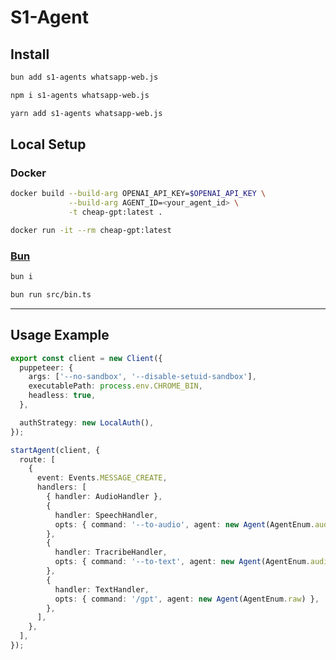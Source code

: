 # S1-Agent

## Install

```bash
bun add s1-agents whatsapp-web.js
```

```bash
npm i s1-agents whatsapp-web.js
```

```bash
yarn add s1-agents whatsapp-web.js
```

## Local Setup

### Docker

```bash
docker build --build-arg OPENAI_API_KEY=$OPENAI_API_KEY \
             --build-arg AGENT_ID=<your_agent_id> \
             -t cheap-gpt:latest .
```

```bash
docker run -it --rm cheap-gpt:latest
```

### [Bun](https://bun.sh)

```bash
bun i
```

```bash
bun run src/bin.ts
```

---

## Usage Example

```ts
export const client = new Client({
  puppeteer: {
    args: ['--no-sandbox', '--disable-setuid-sandbox'],
    executablePath: process.env.CHROME_BIN,
    headless: true,
  },

  authStrategy: new LocalAuth(),
});

startAgent(client, {
  route: [
    {
      event: Events.MESSAGE_CREATE,
      handlers: [
        { handler: AudioHandler },
        {
          handler: SpeechHandler,
          opts: { command: '--to-audio', agent: new Agent(AgentEnum.audio) },
        },
        {
          handler: TracribeHandler,
          opts: { command: '--to-text', agent: new Agent(AgentEnum.audio) },
        },
        {
          handler: TextHandler,
          opts: { command: '/gpt', agent: new Agent(AgentEnum.raw) },
        },
      ],
    },
  ],
});
```
